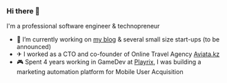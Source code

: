 ### Hi there 👋

I'm a professional software engineer & technopreneur

- 🔭 I’m currently working on [my blog](https://khashtamov.com/?utm_source=github&utm_medium=profile&utm_campaign=readme) & several small size start-ups (to be announced)
- ✈ I worked as a CTO and co-founder of Online Travel Agency [Aviata.kz](https://aviata.kz/)
- 🎮 Spent 4 years working in GameDev at [Playrix](https://playrix.com/), I was building a marketing automation platform for Mobile User Acquisition
